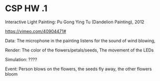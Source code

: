 # CSP HW .1

Interactive Light Painting: Pu Gong Ying Tu (Dandelion Painting), 2012

https://vimeo.com/40904471#

Data: The microphone in the painting listens for the sound of wind blowing, 

Render: The color of the flowers/petals/seeds, The movement of the LEDs

Simulation: ????

Event: Person blows on the flowers, the seeds fly away, the other flowers bloom


